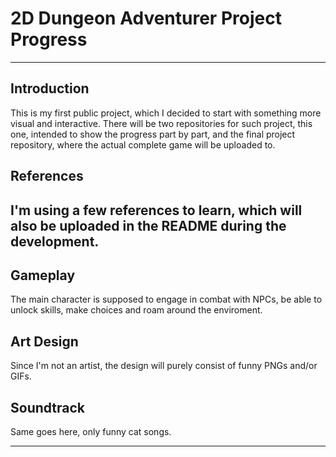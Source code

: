 # 2D Dungeon Adventurer Project Progress
---
## Introduction
This is my first public project, which I decided to start with something more visual and interactive. There will be two repositories for such project, this one, intended to show the progress part by part, and the final project repository, where the actual complete game will be uploaded to.

## References
I'm using a few references to learn, which will also be uploaded in the README during the development.
---
## Gameplay
The main character is supposed to engage in combat with NPCs, be able to unlock skills, make choices and roam around the enviroment.

## Art Design
Since I'm not an artist, the design will purely consist of funny PNGs and/or GIFs.

## Soundtrack
Same goes here, only funny cat songs.

---
